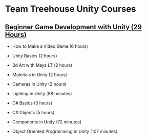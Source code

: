 # **Team Treehouse Unity Courses**

## **[Beginner Game Development with Unity (29 Hours)](https://teamtreehouse.com/tracks/beginner-game-development-with-unity)**

- How to Make a Video Game (6 hours)

- Unity Basics (2 hours)

- 3d Art with Maya LT (2 hours)

- Materials in Unity (2 hours)

- Cameras in Unity (2 hours)

- Lighting in Unity (88 minutes)

- C# Basics (3 hours)

- C# Objects (5 hours)

- Components in Unity (72 minutes)

- Object Oriented Programming in Unity (107 minutes)
